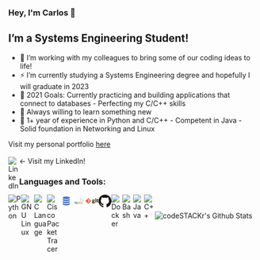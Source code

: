 ### Hey, I'm Carlos 👋

## I’m a Systems Engineering Student! 
- 🔭 I’m working with my colleagues to bring some of our coding ideas to life!
- ⚡ I’m currently studying a Systems Engineering degree and hopefully I will graduate in 2023
- 🥅 2021 Goals: Currently practicing and building applications that connect to databases - Perfecting my C/C++ skills
- 🌱 Always willing to learn something new
- 📕 1+ year of experience in Python and C/C++ - Competent in Java - Solid foundation in Networking and Linux

Visit my personal portfolio [here][pisich_webpage]</br>
<br />
<- Visit my LinkedIn! [<img align="left" alt="LinkedIn" width="22px" src="https://cdn.jsdelivr.net/npm/simple-icons@v3/icons/linkedin.svg" />][carlos_linkedin]
<br />

### Languages and Tools:

[<img align="left" alt="Python" width="26px" src="https://upload.wikimedia.org/wikipedia/commons/thumb/c/c3/Python-logo-notext.svg/480px-Python-logo-notext.svg.png" />][carlos_github]
[<img align="left" alt="GNU Linux" width="26px" src="https://upload.wikimedia.org/wikipedia/commons/thumb/b/b0/NewTux.svg/1200px-NewTux.svg.png" />][carlos_github]
[<img align="left" alt="C Language" width="26px" src="https://cdn.iconscout.com/icon/free/png-512/c-programming-569564.png" />][carlos_github]
[<img align="left" alt="Cisco Packet Tracer" width="26px" src="https://redyseguridad.fi-b.unam.mx/Lab/images/icons/PT.png" />][carlos_github]
[<img align="left" alt="SQL" width="26px" src="https://raw.githubusercontent.com/github/explore/80688e429a7d4ef2fca1e82350fe8e3517d3494d/topics/sql/sql.png" />][carlos_github]
[<img align="left" alt="MySQL" width="26px" src="https://raw.githubusercontent.com/github/explore/80688e429a7d4ef2fca1e82350fe8e3517d3494d/topics/mysql/mysql.png" />][carlos_github]
[<img align="left" alt="Git" width="26px" src="https://raw.githubusercontent.com/github/explore/80688e429a7d4ef2fca1e82350fe8e3517d3494d/topics/git/git.png" />][carlos_github]
[<img align="left" alt="GitHub" width="26px" src="https://raw.githubusercontent.com/github/explore/78df643247d429f6cc873026c0622819ad797942/topics/github/github.png" />][carlos_github]
[<img align="left" alt="Docker" width="22px" src="https://i2.wp.com/www.clubdetecnologia.net/wp-content/uploads/2017/11/docker-logo.png?fit=269%2C201&ssl=1" />][carlos_github]
[<img align="left" alt="Bash" width="22px" src="https://upload.wikimedia.org/wikipedia/commons/thumb/2/20/Bash_Logo_black_and_white_icon_only.svg/1200px-Bash_Logo_black_and_white_icon_only.svg.png" />][carlos_github]
[<img align="left" alt="Java" width="22px" src="https://orade.com/wp-content/uploads/2017/10/java-logo-300x255.jpg" />][carlos_github]
[<img align="left" alt="C++" width="22px" src="https://upload.wikimedia.org/wikipedia/commons/thumb/1/18/ISO_C%2B%2B_Logo.svg/1200px-ISO_C%2B%2B_Logo.svg.png" />][carlos_github]

<br />
<br />

<img align="left" alt="codeSTACKr's Github Stats" src="https://github-readme-stats.vercel.app/api?username=Pisich&show_icons=true&hide_border=true" />

[carlos_linkedin]: https://www.linkedin.com/in/CarlosRodriguezCastro
[carlos_github]: https://github.com/Pisich
[pisich_webpage]: https://pisich.github.io
